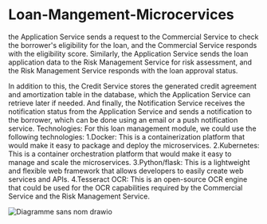 # Loan-Mangement-Microcervices
 the Application Service sends a request to the Commercial Service to check the borrower's eligibility for the loan, and the Commercial Service responds with the eligibility score.
 Similarly, the Application Service sends the loan application data to the Risk Management Service for risk assessment, and the Risk Management Service responds with the loan approval status.

In addition to this, the Credit Service stores the generated credit agreement and amortization table in the database, which the Application Service can retrieve later if needed. 
And finally, the Notification Service receives the notification status from the Application Service and sends a notification to the borrower, which can be done using an email or a push notification service.
Technologies:
For this loan management module, we could use the following technologies:
1.Docker: This is a containerization platform that would make it easy to package and deploy the microservices.
2.Kubernetes: This is a container orchestration platform that would make it easy to manage and scale the microservices.
3.Python/flask: This is a lightweight and flexible web framework that allows developers to easily create web services and APIs.
4.Tesseract OCR: This is an open-source OCR engine that could be used for the OCR capabilities required by the Commercial Service and the Risk Management Service.

![Diagramme sans nom drawio](https://github.com/safaakdidi/Loan-Mangement-Microcervices/assets/96058782/cc6572b1-038a-41f1-86ce-d51471da62fa)
